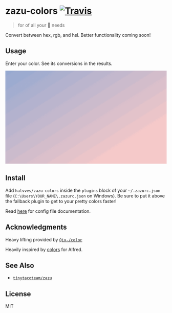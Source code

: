 # zazu-colors [![Travis](https://img.shields.io/travis/halvves/zazu-colors.svg)](https://travis-ci.org/halvves/zazu-colors)

> for of all your 🎨 needs

Convert between hex, rgb, and hsl. Better functionality coming soon!

## Usage

Enter your color. See its conversions in the results.

![demo](example.gif)

## Install

Add `halvves/zazu-colors` inside the `plugins` block of your `~/.zazurc.json` file (`C:\Users\YOUR_NAME\.zazurc.json` on Windows). Be sure to put it above the fallback plugin to get to your pretty colors faster!

Read [here](http://zazuapp.org/documentation/getting-started/#configure) for config file documentation.

## Acknowledgments

Heavy lifting provided by [`Qix-/color`](https://github.com/Qix-/color)

Heavily inspired by [colors](http://www.packal.org/workflow/colors) for Alfred.


## See Also

- [`tinytacoteam/zazu`](http://github.com/tinytacoteam/zazu)

## License

MIT
